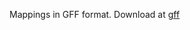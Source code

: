 Mappings in GFF format. Download at [gff](https://public-docs.crg.es/rguigo/Data/scarbonell/captrap_paper_files/gff/)

